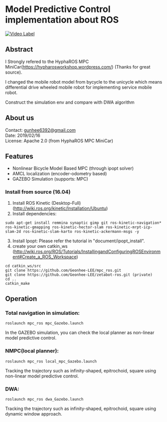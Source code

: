 # Model Predictive Control implementation about ROS 

[![Video Label](https://i9.ytimg.com/vi/5IqFGBmDGjU/mqdefault.jpg?sqp=CLCmhuYF&rs=AOn4CLCB8vfISntxgjR0nb9H3YGEjjydMw&time=1556190116601)](https://www.youtube.com/watch?v=5IqFGBmDGjU)



## Abstract
I Strongly refered to the HyphaROS MPC MiniCar(https://hypharosworkshop.wordpress.com/) (Thanks for great source).

I changed the mobile robot model from bycycle to the unicycle which means differential drive wheeled mobile robot for implementing service mobile robot.

Construct the simulation env and compare with DWA algorithm


## About us
Contact: gunhee6392@gmail.com  
Date: 2019/02/16  
License: Apache 2.0 (from HyphaROS MPC MiniCar) 

## Features
* Nonlinear Bicycle Model Based MPC (through ipopt solver)  
* AMCL localization (encoder-odometry based)  
* GAZEBO Simulation (supports: MPC)  

### Install from source (16.04) 
1. Install ROS Kinetic (Desktop-Full) (http://wiki.ros.org/kinetic/Installation/Ubuntu)  
2. Install dependencies:  
```
sudo apt-get install remmina synaptic gimp git ros-kinetic-navigation* ros-kinetic-gmapping ros-kinetic-hector-slam ros-kinetic-mrpt-icp-slam-2d ros-kinetic-slam-karto ros-kinetic-ackermann-msgs -y  
```
3. Install Ipopt: Please refer the tutorial in "document/ipopt_install".  
4. create your own catkin_ws   
(http://wiki.ros.org/ROS/Tutorials/InstallingandConfiguringROSEnvironment#Create_a_ROS_Workspace)  
```
cd catkin_ws/src  
git clone https://github.com/Geonhee-LEE/mpc_ros.git
git clone https://github.com/Geonhee-LEE/zetabot-ros.git (private)
cd ..  
catkin_make  
```

## Operation

### Total navigation in simulation: 
```
roslaunch mpc_ros mpc_Gazebo.launch 
```
In the GAZEBO simulation, you can check the local planner as non-linear model predictive control. 
  
  

### NMPC(local planner):
```
roslaunch mpc_ros local_mpc_Gazebo.launch 
```
Tracking the trajectory such as infinity-shaped, epitrochoid, square using non-linear model predictive control.


### DWA:
```
roslaunch mpc_ros dwa_Gazebo.launch 
```
Tracking the trajectory such as infinity-shaped, epitrochoid, square using dynamic window approach.
